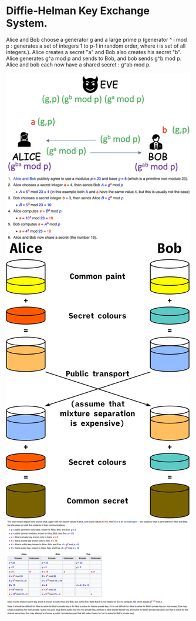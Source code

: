 # Diffie-Helman Key Exchange System. 

Alice and Bob choose a generator g and a large prime p (generator ^ i mod p : generates a set of integers 1 to p-1 in random order, where i is set of all integers.). Alice creates a secret "a" and Bob also creates his secret "b". Alice generates g^a mod p and sends to Bob, and bob sends g^b mod p. Alice and bob each now have a shared secret : g^ab mod p.

![DH1](/Images/Diffie-helman.png)
![DH2](/Images/dh.png)
![DH3](/Images/Diffie-Hellman_Key_Exchange.png)
![DH4](/Images/dh%20secrecy%20chart.png)




